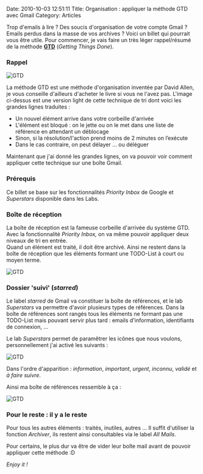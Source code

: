 Date: 2010-10-03 12:51:11
Title: Organisation : appliquer la méthode GTD avec Gmail
Category: Articles

Trop d'emails à lire ? Des soucis d'organisation de votre compte Gmail ? Emails perdus dans la masse de vos archives ? Voici un billet qui pourrait vous être utile.  Pour commencer, je vais faire un très léger rappel/résumé de la méthode **[GTD](http://en.wikipedia.org/wiki/Getting_Things_Done)** (_Getting Things Done_).

### Rappel

![GTD](/images/2010/09/GTD-Map-1.jpg)

La méthode GTD est une méthode d'organisation inventée par David Allen, je vous conseille d'ailleurs d'acheter le livre si vous ne l'avez pas. L'image ci-dessus est une version light de cette technique de tri dont voici les grandes lignes traduites :
	
  * Un nouvel élément arrive dans votre corbeille d'arrivée
  * L'élément est bloqué : on le jette ou on le met dans une liste de référence en attendant un déblocage
  * Sinon, si la résolution/l'action prend moins de 2 minutes on l’exécute
  * Dans le cas contraire, on peut délayer ... ou déléguer

Maintenant que j'ai donné les grandes lignes, on va pouvoir voir comment appliquer cette technique sur une boîte Gmail.

### Prérequis

Ce billet se base sur les fonctionnalités _Priority Inbox_ de Google et _Superstars_ disponible dans les Labs.

### Boîte de réception

La boîte de réception est la fameuse corbeille d'arrivée du système GTD. Avec la fonctionnalité _Priority Inbox,_ on va même pouvoir appliquer deux niveaux de tri en entrée.  
Quand un élément est traité, il doit être archivé. Ainsi ne restent dans la boîte de réception que les éléments formant une TODO-List à court ou moyen terme.

![GTD](/images/2010/10/Screenshot-13-1.png)

### Dossier 'suivi' (_starred_)

Le label _starred_ de Gmail va constituer la boîte de références, et le lab _Superstars_ va permettre d'avoir plusieurs types de références. Dans la boîte de références sont rangés tous les éléments ne formant pas une TODO-List mais pouvant servir plus tard : emails d'information, identifiants de connexion, ...

Le lab _Superstars_ permet de paramêtrer les icônes que nous voulons, personnellement j'ai activé les suivants :

![GTD](/images/2010/10/Screenshot-8-1.png)

Dans l'ordre d'apparition : _information_, _important_, _urgent_, _inconnu_, _validé_ et _à faire suivre._

Ainsi ma boîte de références ressemble à ça :

![GTD](/images/2010/10/Screenshot-14-1.png)

### Pour le reste : il y a le reste

Pour tous les autres éléments : traités, inutiles, autres ... Il suffit d'utiliser la fonction _Archiver_, ils restent ainsi consultables via le label _All Mails_.

Pour certains, le plus dur va être de vider leur boîte mail avant de pouvoir appliquer cette méthode :D

_Enjoy it !_
